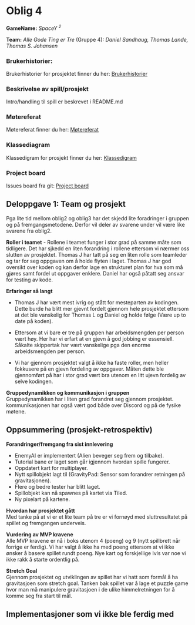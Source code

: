 # Oblig 4

**GameName:** *SpaceY <sup>2<sup/>*

**Team:** *Alle Gode Ting er Tre* (Gruppe 4): *Daniel Sandhaug, Thomas Lande, Thomas S. Johansen*

### Brukerhistorier: 
Brukerhistorier for prosjektet finner du her: [Brukerhistorier](Brukerhistorier.md)

### Beskrivelse av spill/prosjekt
Intro/handling til spill er beskrevet i README.md

### Møtereferat
Møtereferat finner du her: [Møtereferat](Møtereferat.md)

### Klassediagram
Klassedigram for prosjekt finner du her: [Klassedigram](Diagramavmain_Oblig3.png)

### Project board
Issues board fra git: [Project board](https://git.app.uib.no/group-4-team-2/inf112.22v.libgdx-template/-/boards)  

## Deloppgave 1: Team og prosjekt  

Pga lite tid mellom oblig2 og oblig3 har det skjedd lite foradringer i gruppen og på fremgangsmetodene. Derfor vil deler av svarene under vil være like svarene fra oblig2.  

**Roller i teamet** - Rollene i teamet funger i stor grad på samme måte som tidligere. Det har sjkedd en liten forandring i rollene ettersom vi nærmer oss slutten av prosjektet. Thomas J har tatt på seg en liten rolle som teamleder og tar for seg oppgaven om å holde flyten i laget. Thomas J har god oversikt over koden og kan derfor lage en strukturet plan for hva som må gjøres samt fordel ut oppgaver enklere. Daniel har også påtatt seg ansvar for testing av kode.  

**Erfaringer så langt**  
- Thomas J har vært mest ivrig og stått for mesteparten av kodingen. Dette burde ha blitt mer gjevnt fordelt gjennom hele prosjektet ettersom at det ble vanskelig for Thomas L og Daniel og holde følge (Være up to date på koden).  

- Ettersom at vi bare er tre på gruppen har arbeidsmengden per person vært høy. Her har vi erfart at en gjevn å god jobbing er essensiell. Såkalte skippertak har vært vanskelige pga den enorme arbeidsmengden per person.  

- Vi har gjennom prosjektet valgt å ikke ha faste roller, men heller fokkusere på en gjevn fordeling av oppgaver. Måten dette ble gjennomført på har i stor grad vært bra utenom en litt ujevn fordelig av selve kodingen.  

**Gruppedynamikken og kommunikasjon i gruppen**  
Gruppedynamikken har i liten grad forandret seg gjennom prosjektet. kommunikasjonen har også vært god både over Discord og på de fysike møtene.  

## Oppsummering (prosjekt-retrospektiv)  

**Forandringer/fremgang fra sist innlevering**  
- EnemyAI er implementert (Alien beveger seg frem og tilbake).  
- Tutorial bane er laget som går igjennom hvordan spille fungerer.  
- Oppdatert kart for multiplayer.
- Nytt spillobjekt lagt til (GravityPad: Sensor som forandrer retningen på gravitasjonen).  
- Flere og bedre tester har blitt laget.  
- Spillobjekt kan nå spawnes på kartet via Tiled.
- Ny pixelart på kartene. 

**Hvordan har prosjektet gått**   
Med tanke på at vi er et lite team på tre er vi fornøyd med sluttresultatet på spillet og fremgangen underveis.

**Vurdering av MVP kravene**  
Alle MVP kravene er nå i boks utenom 4 (poeng) og 9 (nytt spillbrett når forrige er ferdig). Vi har valgt å ikke ha med poeng ettersom at vi ikke ønsker å basere spillet rundt poeng. Nye kart og forskjellige lvls var noe vi ikke rakk å starte ordentlig på.
  
**Stretch Goal**  
Gjennom prosjektet og utviklingen av spillet har vi hatt som formål å ha gravitasjoen som stretch goal. Tanken bak spillet var å lage et puzzle game hvor man må manipulere gravitasjoen i de ulike himmelretningen for å komme seg fra start til mål.

**Implementasjoner som vi ikke ble ferdig med**  
- 
